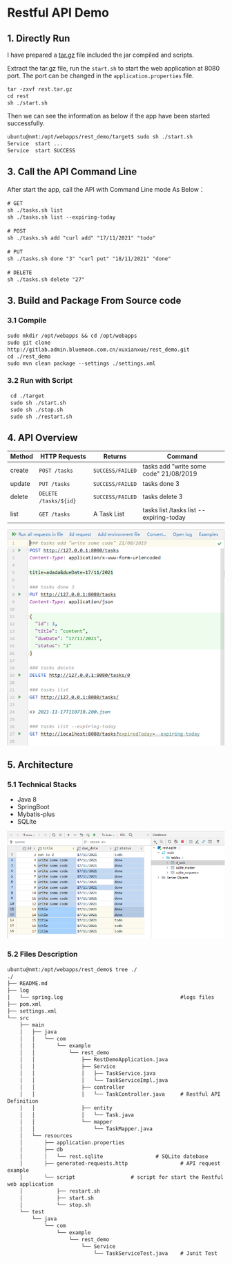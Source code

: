 # Restful API Demo

## 1. Directly Run
I have prepared a [tar.gz](https://raw.githubusercontent.com/usernamecantbeXXX/rest_demo/master/rest.tar.gz) file included the jar compiled and scripts.

Extract the tar.gz file, run the `start.sh` to start the web application at 8080 port. The port can be changed in the `application.properties` file.

```
tar -zxvf rest.tar.gz
cd rest
sh ./start.sh 
```

Then we can see the information as below if the app have been started successfully.
```
ubuntu@nmt:/opt/webapps/rest_demo/target$ sudo sh ./start.sh 
Service  start ...
Service  start SUCCESS
```
## 3. Call the API Command Line

After start the app, call the API with Command Line mode As Below：

```
# GET
sh ./tasks.sh list
sh ./tasks.sh list --expiring-today

# POST
sh ./tasks.sh add "curl add" "17/11/2021" "todo"

# PUT 
sh ./tasks.sh done "3" "curl put" "18/11/2021" "done"

# DELETE
sh ./tasks.sh delete "27" 

```

## 3. Build and Package From Source code

### 3.1 Compile
```
sudo mkdir /opt/webapps && cd /opt/webapps
sudo git clone http://gitlab.admin.bluemoon.com.cn/xuxianxue/rest_demo.git
cd ./rest_demo
sudo mvn clean package --settings ./settings.xml
```

### 3.2 Run with Script

```
 cd ./target
 sudo sh ./start.sh
 sudo sh ./stop.sh
 sudo sh ./restart.sh
```

## 4. API Overview

| Method | HTTP Requests         | Returns          | Command                                 |
| ------ | --------------------- | ---------------- | --------------------------------------- |
| create | `POST /tasks`         | `SUCCESS/FAILED` | tasks add "write some code" 21/08/2019  |
| update | `PUT /tasks`          | `SUCCESS/FAILED` | tasks done 3                            |
| delete | `DELETE /tasks/${id}` | `SUCCESS/FAILED` | tasks delete 3                          |
| list   | `GET /tasks`          | A Task List      | tasks list /tasks list --expiring-today |

![HTTP Requests](https://raw.githubusercontent.com/usernamecantbeXXX/rest_demo/master/http_request.png)

## 5. Architecture

### 5.1 Technical Stacks

- Java 8
- SpringBoot
- Mybatis-plus
- SQLite

![SQLite DB](https://raw.githubusercontent.com/usernamecantbeXXX/rest_demo/master/sqlite_db.png)

### 5.2 Files Description
```
ubuntu@nmt:/opt/webapps/rest_demo$ tree ./
./
├── README.md
├── log
│   └── spring.log                                      #logs files
├── pom.xml
├── settings.xml
└── src
    ├── main
    │   ├── java
    │   │   └── com
    │   │       └── example
    │   │           └── rest_demo
    │   │               ├── RestDemoApplication.java
    │   │               ├── Service
    │   │               │   ├── TaskService.java
    │   │               │   └── TaskServiceImpl.java
    │   │               ├── controller
    │   │               │   └── TaskController.java     # Restful API Definition
    │   │               ├── entity
    │   │               │   └── Task.java
    │   │               └── mapper
    │   │                   └── TaskMapper.java
    │   └── resources
    │       ├── application.properties
    │       ├── db
    │       │   └── rest.sqlite 		        # SQLite datebase 
    │       ├── generated-requests.http                 # API request example 
    │       └── script					# script for start the Restful web application
    │           ├── restart.sh
    │           ├── start.sh
    │           └── stop.sh
    └── test
        └── java
            └── com
                └── example
                    └── rest_demo
                        └── Service
                            └── TaskServiceTest.java    # Junit Test
```

